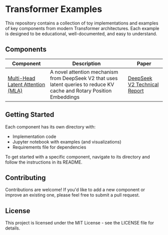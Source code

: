 # Transformer Examples

This repository contains a collection of toy implementations and examples of key components from modern Transformer architectures. Each example is designed to be educational, well-documented, and easy to understand.

## Components

| Component | Description | Paper |
|-----------|-------------|-------|
| [Multi-Head Latent Attention (MLA)](./mla_attention) | A novel attention mechanism from DeepSeek V2 that uses latent queries to reduce KV cache and Rotary Position Embeddings | [DeepSeek V2 Technical Report](https://arxiv.org/abs/2405.04434) |

## Getting Started

Each component has its own directory with:
- Implementation code
- Jupyter notebook with examples (and visualizations)
- Requirements file for dependencies

To get started with a specific component, navigate to its directory and follow the instructions in its README.

## Contributing

Contributions are welcome! If you'd like to add a new component or improve an existing one, please feel free to submit a pull request.

## License

This project is licensed under the MIT License - see the LICENSE file for details. 